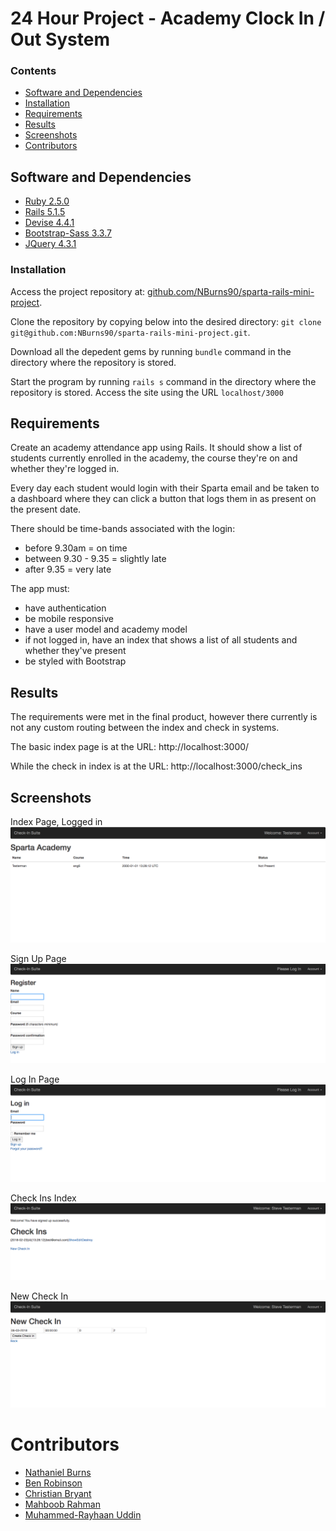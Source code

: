 # 24 Hour Project - Academy Clock In / Out System

### Contents

- [Software and Dependencies](#software-and-dependencies)
- [Installation](#installation)
- [Requirements](#requirements)
- [Results](#results)
- [Screenshots](#screenshots)
- [Contributors](#contributors)

## Software and Dependencies

- [Ruby 2.5.0](https://www.ruby-lang.org/en/downloads/)
- [Rails 5.1.5](https://rubygems.org/gems/rails/versions/5.1.5)
- [Devise 4.4.1](https://rubygems.org/gems/devise)
- [Bootstrap-Sass 3.3.7](https://rubygems.org/gems/bootstrap-sass)
- [JQuery 4.3.1](https://rubygems.org/gems/jquery-rails/versions/4.3.1)

### Installation

Access the project repository at: [github.com/NBurns90/sparta-rails-mini-project](https://github.com/NBurns90/sparta-rails-mini-project).

Clone the repository by copying below into the desired directory:
`git clone git@github.com:NBurns90/sparta-rails-mini-project.git`.

Download all the depedent gems by running `bundle` command in the directory where the repository is stored.

Start the program by running `rails s` command in the directory where the repository is stored. Access the site using the URL `localhost/3000`

## Requirements

Create an academy attendance app using Rails. It should show a list of students currently enrolled in the academy, the course they're on and whether they're logged in.

Every day each student would login with their Sparta email and be taken to a dashboard where they can click a button that logs them in as present on the present date.

There should be time-bands associated with the login:

- before 9.30am = on time
- between 9.30 - 9.35 = slightly late
- after 9.35 = very late

The app must:

- have authentication
- be mobile responsive
- have a user model and academy model
- if not logged in, have an index that shows a list of all students and whether they've present
- be styled with Bootstrap


## Results

The requirements were met in the final product, however there currently is not any custom routing between the index and check in systems.

The basic index page is at the URL:
http://localhost:3000/

While the check in index is at the URL:
http://localhost:3000/check_ins

## Screenshots

Index Page, Logged in
![screenshot1](./README_images/ScreenShot2018-03-05at11.34.30.png)

Sign Up Page
![screenshot2](./README_images/ScreenShot2018-03-05at11.38.01.png)

Log In Page
![screenshot3](./README_images/ScreenShot2018-03-05at11.38.14.png)

Check Ins Index
![screenshot4](./README_images/ScreenShot2018-03-05at11.40.09.png)

New Check In
![screenshot5](./README_images/ScreenShot2018-03-05at11.40.17.png)

# Contributors

- [Nathaniel Burns](https://github.com/NBurns90)
- [Ben Robinson](https://github.com/bjorobinson)
- [Christian Bryant](https://github.com/cbryant93)
- [Mahboob Rahman](https://github.com/Mahboobr)
- [Muhammed-Rayhaan Uddin](https://github.com/MoRUddin)
